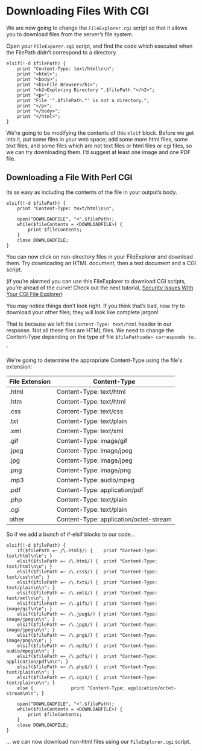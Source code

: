 Downloading Files With CGI
==========================

We are now going to change the `FileExplorer.cgi` script so that it allows you to download files from the server’s file system.

Open your `FileExporer.cgi` script, and find the code which executed when the FilePath didn’t correspond to a directory.

    elsif(!-d $filePath) {
    	print "Content-Type: text/html\n\n";
    	print "<html>";
    	print "<body>";
    	print "<h1>File Browser</h1>";
    	print "<h2>Exploring Directory ".$filePath."</h2>";
    	print "<p>";
    	print "File '".$filePath."' is not a directory.";
    	print "</p>";
    	print "</body>";
    	print "</html>";
    }

We’re going to be modifying the contents of this `elsif` block. Before we get into it, put some files in your web space; add some more html files, some text files, and some files which are not text files or html files or cgi files, so we can try downloading them. I’d suggest at least one image and one PDF file.

Downloading a File With Perl CGI
--------------------------------

Its as easy as including the contents of the file in your output’s body.

    elsif(!-d $filePath) {
    	print "Content-Type: text/html\n\n";
    	
    	open("DOWNLOADFILE", "<".$filePath);
    	while($fileContents = <DOWNLOADFILE>) {
    		print $fileContents;
    	}
    	close DOWNLOADFILE;
    }

You can now click on non-directory files in your FileExplorer and download them. Try downloading an HTML document, then a text document and a CGI script.

(if you’re alarmed you can use this FileExplorer to download CGI scripts, you’re ahead of the curve! Check out the next tutorial, [Security Issues With Your CGI File Explorer](tut-17.security-issues-with-cgi.md))

You may notice things don’t look right. If you think that’s bad, now try to download your other files; they will look like complete jargon!

That is because we left the `Content-Type: text/html` header in our response. Not all these files are HTML files. We need to change the Content-Type depending on the type of file `$filePathcode> corresponds to.`

`

We're going to determine the appropriate Content-Type using the file's extension:

|File Extension|Content-Type|
|--- |--- |
|.html|Content-Type: text/html|
|.htm|Content-Type: text/html|
|.css|Content-Type: text/css|
|.txt|Content-Type: text/plain|
|.xml|Content-Type: text/xml|
|.gif|Content-Type: image/gif|
|.jpeg|Content-Type: image/jpeg|
|.jpg|Content-Type: image/jpeg|
|.png|Content-Type: image/png|
|.mp3|Content-Type: audio/mpeg|
|.pdf|Content-Type: application/pdf|
|.php|Content-Type: text/plain|
|.cgi|Content-Type: text/plain|
|other|Content-Type: application/octet-stream|


So if we add a bunch of if-elsif blocks to our code…

    elsif(!-d $filePath) {
    	if($filePath =~ /\.html$/) {	print "Content-Type: text/html\n\n"; }
    	elsif($filePath =~ /\.htm$/) {	print "Content-Type: text/html\n\n"; }
    	elsif($filePath =~ /\.css$/) {	print "Content-Type: text/css\n\n"; }
    	elsif($filePath =~ /\.txt$/) {	print "Content-Type: text/plain\n\n"; }
    	elsif($filePath =~ /\.xml$/) {	print "Content-Type: text/xml\n\n"; }
    	elsif($filePath =~ /\.gif$/) {	print "Content-Type: image/gif\n\n"; }
    	elsif($filePath =~ /\.jpeg$/) {	print "Content-Type: image/jpeg\n\n"; }
    	elsif($filePath =~ /\.jpg$/) {	print "Content-Type: image/jpeg\n\n"; }
    	elsif($filePath =~ /\.png$/) {	print "Content-Type: image/png\n\n"; }
    	elsif($filePath =~ /\.mp3$/) {	print "Content-Type: audio/mpeg\n\n"; }
    	elsif($filePath =~ /\.pdf$/) {	print "Content-Type: application/pdf\n\n"; }
    	elsif($filePath =~ /\.php$/) {	print "Content-Type: text/plain\n\n"; }
    	elsif($filePath =~ /\.cgi$/) {	print "Content-Type: text/plain\n\n"; }
    	else {				print "Content-Type: application/octet-stream\n\n"; }
    	
    	open("DOWNLOADFILE", "<".$filePath);
    	while($fileContents = <DOWNLOADFILE>) {
    		print $fileContents;
    	}
    	close DOWNLOADFILE;
    }

... we can now download non-html files using our `FileExplorer.cgi` script.
